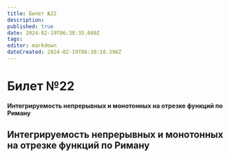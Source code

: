 ```yaml
---
title: Билет №22
description: 
published: true
date: 2024-02-19T06:38:35.040Z
tags: 
editor: markdown
dateCreated: 2024-02-19T06:38:18.398Z
---
```


# Билет №22
#### Интегрируемость непрерывных и монотонных на отрезке функций по Риману

## Интегрируемость непрерывных и монотонных на отрезке функций по Риману
